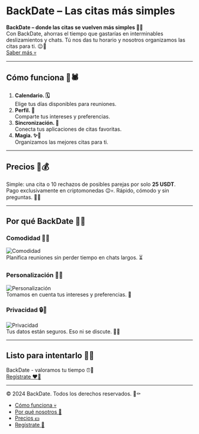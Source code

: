 # BackDate – Las citas más simples

**BackDate – donde las citas se vuelven más simples 🖤👅**  
Con BackDate, ahorras el tiempo que gastarías en interminables deslizamientos y chats. Tú nos das tu horario y nosotros organizamos las citas para ti. 😉🖤  
[Saber más 💀](#how-it-works)

---

## Cómo funciona 🖤🕷️

1. **Calendario. 🗓️**  
   Elige tus días disponibles para reuniones.
2. **Perfil. 📝**  
   Comparte tus intereses y preferencias.
3. **Sincronización. 🔄**  
   Conecta tus aplicaciones de citas favoritas.
4. **Magia. ✨🖤**  
   Organizamos las mejores citas para ti.

---

## Precios 🖤💰

Simple: una cita o 10 rechazos de posibles parejas por solo **25 USDT**.  
Pago exclusivamente en criptomonedas 😉💀. Rápido, cómodo y sin preguntas. 👻🖤

---

## Por qué BackDate 🖤👀

### Comodidad 🖤🤝
![Comodidad](assets/icon1.svg)  
Planifica reuniones sin perder tiempo en chats largos. ⏳

### Personalización 🖤🎯
![Personalización](assets/icon2.svg)  
Tomamos en cuenta tus intereses y preferencias. 💌

### Privacidad 🔒🖤
![Privacidad](assets/icon3.svg)  
Tus datos están seguros. Eso ni se discute. 🕵️‍♂️

---

## Listo para intentarlo 🖤👄

BackDate - valoramos tu tiempo ⏰🖤  
[Regístrate ❤️‍🔥](signup.html)

---

© 2024 BackDate. Todos los derechos reservados. 🖤⚰️  

- [Cómo funciona 💀](#how-it-works)  
- [Por qué nosotros 👻](#features)  
- [Precios 💵](#pricing)  
- [Regístrate 🖤](#cta)
